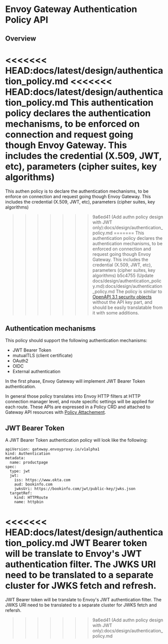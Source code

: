 # Envoy Gateway Authentication Policy API

## Overview

<<<<<<< HEAD:docs/latest/design/authentication_policy.md
<<<<<<< HEAD:docs/latest/design/authentication_policy.md
This authentication policy declares the authentication mechanisms, to be enforced on connection and request going though Envoy Gateway. This includes the credential (X.509, JWT, etc), parameters (cipher suites, key algorithms)
=======
This authen policy is to declare the authentication mechanisms, to be enforce on connection and request going though Envoy Gateway. This includes the credential (X.509, JWT, etc), parameters (cipher suites, key algorithms)
>>>>>>> 9a6ed41 (Add authn policy design with JWT only):docs/design/authentication_policy.md
=======
This authentication policy declares the authentication mechanisms, to be enforced on connection and request going though Envoy Gateway. This includes the credential (X.509, JWT, etc), parameters (cipher suites, key algorithms)
>>>>>>> b5c4755 (Update docs/design/authentication_policy.md):docs/design/authentication_policy.md
The policy is similar to [OpenAPI 3.1 security objects](https://github.com/OAI/OpenAPI-Specification/blob/main/versions/3.1.0.md#securitySchemeObject) without the API key part, and should be easily translatable from it with some additions.

## Authentication mechanisms
This policy should support the following authentication mechanisms:
- JWT Bearer Token
- mutualTLS (client certificate)
- OAuth2
- OIDC
- External authentication

In the first phase, Envoy Gateway will implement JWT Bearer Token authentication.

In general those policy translates into Envoy HTTP filters at HTTP connection manager level, and route specific settings will be applied for each route. These APIs are expressed in a Policy CRD and attached to Gateway API resources with [Policy Attachement](https://gateway-api.sigs.k8s.io/references/policy-attachment/).

## JWT Bearer Token

A JWT Bearer Token authentication policy will look like the following:

```
apiVersion: gateway.envoyproxy.io/v1alpha1
kind: Authentication
metadata:
  name: productpage
spec:
  type: jwt
  jwt:
    iss: https://www.okta.com
    aud: bookinfo.com
    jwksUri: https://bookinfo.com/jwt/public-key/jwks.json
  targetRef:
    kind: HTTPRoute
    name: httpbin
```

<<<<<<< HEAD:docs/latest/design/authentication_policy.md
JWT Bearer token will be translate to Envoy's JWT authentication filter. The JWKS URI need to be translated to a separate cluster for JWKS fetch and refresh.
=======
JWT Bearer token will be translate to Envoy's JWT authentication filter. The JWKS URI need to be translated to a separate cluster for JWKS fetch and refersh.
>>>>>>> 9a6ed41 (Add authn policy design with JWT only):docs/design/authentication_policy.md
